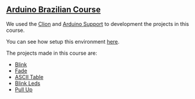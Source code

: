## [Arduino Brazilian Course](https://cursodearduino.net/)

We used the [Clion](https://www.jetbrains.com/pt-br/clion/) and [Arduino Support](https://plugins.jetbrains.com/plugin/11301-arduino-support) to development the projects in this course.

You can see how setup this environment [here](https://github.com/robsonoduarte/learn-arduino/tree/master/clion-arduino/example).


The projects made in this course are:

* [Blink](https://github.com/robsonoduarte/learn-arduino/tree/master/arduino-courses/arduino-brazilian-course/blink)
* [Fade](https://github.com/robsonoduarte/learn-arduino/tree/master/arduino-courses/arduino-brazilian-course/fade)
* [ASCII Table](https://github.com/robsonoduarte/learn-arduino/tree/master/arduino-courses/arduino-brazilian-course/asc2table)
* [Blink Leds](https://github.com/robsonoduarte/learn-arduino/tree/master/arduino-courses/arduino-brazilian-course/blink-leds)
* [Pull Up](https://github.com/robsonoduarte/learn-arduino/tree/master/arduino-courses/arduino-brazilian-course/pull-up)
